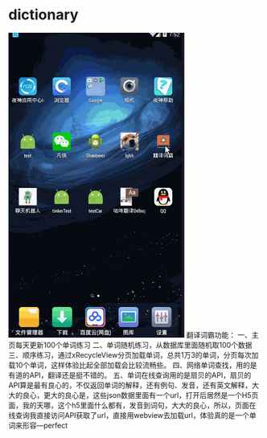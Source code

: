 # dictionary
![这里写图片描述](img/c.gif)
翻译词霸功能： 
一、主页每天更新100个单词练习 
二、单词随机练习，从数据库里面随机取100个数据 
三、顺序练习，通过xRecycleView分页加载单词，总共1万3的单词，分页每次加载10个单词，这样体验比起全部加载会比较流畅些。 
四、网络单词查找，用的是有道的API，翻译还是挺不错的。 
五、单词在线查询用的是扇贝的API，扇贝的API算是最有良心的，不仅返回单词的解释，还有例句、发音，还有英文解释，大大的良心，更大的良心是，这些json数据里面有一个url，打开后居然是一个H5页面，我的天哪，这个h5里面什么都有，发音到词句，大大的良心，所以，页面在线查询我直接访问API获取了url，直接用webview去加载url，体验真的是一个单词来形容—perfect
